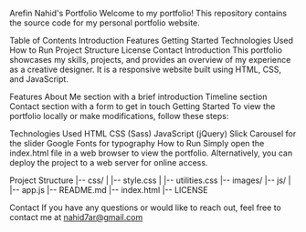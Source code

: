 Arefin Nahid's Portfolio
Welcome to my portfolio! This repository contains the source code for my personal portfolio website.

Table of Contents
Introduction
Features
Getting Started
Technologies Used
How to Run
Project Structure
License
Contact
Introduction
This portfolio showcases my skills, projects, and provides an overview of my experience as a creative designer. It is a responsive website built using HTML, CSS, and JavaScript.

Features
About Me section with a brief introduction
Timeline section
Contact section with a form to get in touch
Getting Started
To view the portfolio locally or make modifications, follow these steps:

Technologies Used
HTML
CSS (Sass)
JavaScript (jQuery)
Slick Carousel for the slider
Google Fonts for typography
How to Run
Simply open the index.html file in a web browser to view the portfolio. Alternatively, you can deploy the project to a web server for online access.

Project Structure
|-- css/
|   |-- style.css
|   |-- utilities.css
|-- images/
|-- js/
|   |-- app.js
|-- README.md
|-- index.html
|-- LICENSE

Contact
If you have any questions or would like to reach out, feel free to contact me at nahid7ar@gmail.com

